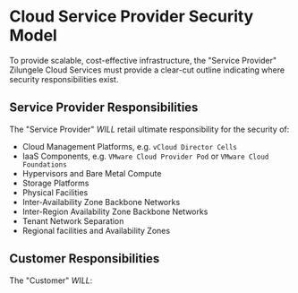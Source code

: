 # Cloud Service Provider Security Model

To provide scalable, cost-effective infrastructure, the "Service Provider" Zilungele Cloud Services must provide a clear-cut outline indicating where security responsibilities exist.

## Service Provider Responsibilities

The "Service Provider" *WILL* retail ultimate responsibility for the security of:

- Cloud Management Platforms, e.g. `vCloud Director Cells`
- IaaS Components, e.g. `VMware Cloud Provider Pod` or `VMware Cloud Foundations`
- Hypervisors and Bare Metal Compute
- Storage Platforms
- Physical Facilities
- Inter-Availability Zone Backbone Networks
- Inter-Region Availability Zone Backbone Networks
- Tenant Network Separation
- Regional facilities and Availability Zones

## Customer Responsibilities

The "Customer" *WILL*:
